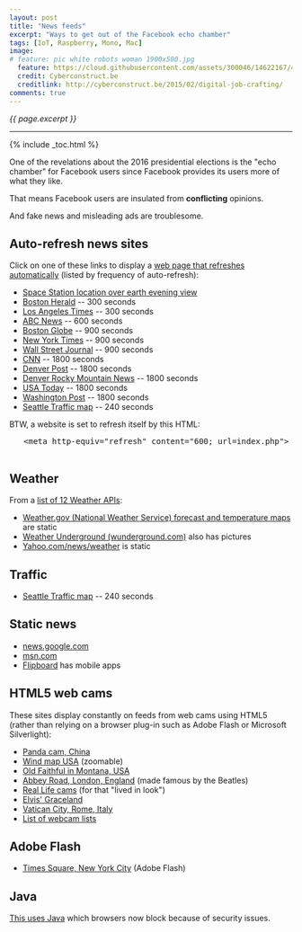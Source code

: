 ```yaml
---
layout: post
title: "News feeds"
excerpt: "Ways to get out of the Facebook echo chamber"
tags: [IoT, Raspberry, Mono, Mac]
image:
# feature: pic white robots woman 1900x500.jpg
  feature: https://cloud.githubusercontent.com/assets/300046/14622167/45abd918-0585-11e6-8537-a58e0b55e3ec.jpg
  credit: Cyberconstruct.be
  creditlink: http://cyberconstruct.be/2015/02/digital-job-crafting/
comments: true
---
```

<i>{{ page.excerpt }}</i>
<hr />

{% include _toc.html %}

One of the revelations about the 2016 presidential elections is the
"echo chamber" for Facebook users since
Facebook provides its users more of what they like.

That means Facebook users are insulated from <strong>conflicting</strong> opinions.

And fake news and misleading ads are troublesome.


## Auto-refresh news sites

Click on one of these links to display a 
   <a target="_blank" href="http://www.holovaty.com/writing/23/">
   web page that refreshes automatically</a>
   (listed by frequency of auto-refresh):

<ul>
<li><a target="_blank" href="http://www.n2yo.com/space-station/">
Space Station location over earth evening view</a></li>
<li><a target="_blank" href="http://www.bostonherald.com/">Boston Herald</a> -- 300 seconds</li>
<li><a target="_blank" href="http://www.latimes.com/">Los Angeles Times</a> -- 300 seconds</li>
<li><a target="_blank" href="http://www.abcnews.com/">ABC News</a> -- 600 seconds</li>
<li><a target="_blank" href="http://www.boston.com/">Boston Globe</a> -- 900 seconds</li>
<li><a target="_blank" href="http://www.nytimes.com/">New York Times</a> -- 900 seconds</li>
<li><a target="_blank" href="http://www.wsj.com/">Wall Street Journal</a> -- 900 seconds</li>
<li><a target="_blank" href="http://www.cnn.com/">CNN</a> -- 1800 seconds</li>
<li><a target="_blank" href="http://www.denverpost.com/">Denver Post</a> -- 1800 seconds</li>
<li><a target="_blank" href="http://www.rockymountainnews.com/">Denver Rocky Mountain News</a> -- 1800 seconds</li>
<li><a target="_blank" href="http://www.usatoday.com/">USA Today</a> -- 1800 seconds</li>
<li><a target="_blank" href="http://www.washingtonpost.com/">Washington Post</a> -- 1800 seconds</li>
<li><a target="_blank" href="http://www.wsdot.com/traffic/seattle/default.aspx">
Seattle Traffic map</a> -- 240 seconds </li>
</ul>

   BTW, a website is set to refresh itself by this HTML:

   <pre>
   &LT;meta http-equiv="refresh" content="600; url=index.php">
   </pre>

## Weather

From a <a target="_blank" href="http://www.programmableweb.com/news/26-weather-apis-12-support-json/2012/01/11/">
list of 12 Weather APIs</a>:

<ul>
<li><a target="_blank" href="http://www.weather.gov/forecastmaps">
Weather.gov (National Weather Service) forecast and temperature maps</a> are static</li>

<li><a target="_blank" href="https://www.wunderground.com/cgi-bin/findweather/getForecast?query=59041">
Weather Underground (wunderground.com)</a> also has pictures</li>

<li><a target="_blank" href="https://www.yahoo.com/news/weather/united-states/joliet/joliet-2429709">
Yahoo.com/news/weather</a> is static</li>
</ul>

## Traffic

<ul>
<li><a target="_blank" href="http://www.wsdot.com/traffic/seattle/default.aspx">
Seattle Traffic map</a> -- 240 seconds </li>
</ul>

## Static news

<ul>
<li><a target="_blank" href="http://news.google.com/">news.google.com</a></li>
<li><a target="_blank" href="http://www.msn.com/">msn.com</a></li>
<li><a target="_blank" href="http://www.flipboard.com/">Flipboard</a>
   has mobile apps</li>
</ul>


## HTML5 web cams

These sites display constantly on feeds from web cams 
using HTML5 (rather than relying on a browser
plug-in such as Adobe Flash or Microsoft Silverlight):

<ul>
<li><a target="_blank" href="http://explore.org/live-cams/player/china-panda-cam-2?popoff=true">
Panda cam, China</a></li>
<li><a target="_blank" href="http://hint.fm/wind/">Wind map USA</a> (zoomable)</li>
<li><a target="_blank" href="https://www.nps.gov/features/yell/webcam/oldFaithfulStreaming.html">
Old Faithful in Montana, USA</a></li>
<li><a target="_blank" href="http://www.abbeyroad.com/crossing?AspxAutoDetectCookieSupport=1">
Abbey Road, London, England</a> (made famous by the Beatles)</li>
<li><a target="_blank" href="http://www.reallifecam.com/en/view/06_1">
Real Life cams</a> (for that "lived in look")</li>
<li><a target="_blank" href="https://www.graceland.com/connect/gracelandcam.aspx">
Elvis' Graceland</a></li>
<li><a target="_blank" href="http://www.vaticanstate.va/content/vaticanstate/it/monumenti/webcam/basilica-di-s-pietro-.html">
Vatican City, Rome, Italy</a></li>
<li><a target="_blank" href="http://members.upc.nl/a.horlings/cam-list.html">
List of webcam lists</a></li>
</ul>

## Adobe Flash

<ul>
<li><a target="_blank" href="http://www.timessquare2.com/webcams.html">
Times Square, New York City</a> (Adobe Flash)</li>
</ul>


## Java

<a target="_blank" href="http://www.claudicam.de/framecam.html">This uses Java</a>
which browsers now block because of security issues.

   <!--
   http://issabove.com/
   uses Python and nmap
   -->
